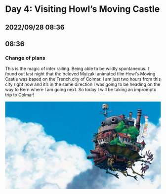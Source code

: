 # Day 4: Visiting Howl’s Moving Castle
## 2022/09/28 08:36

## 08:36
### Change of plans

This is the magic of inter railing. Being able to be wildly spontaneous. I found out last night that the beloved Myizaki animated film Howl’s Moving Castle was based on the French city of Colmar. I am just two hours from this city right now and it’s in the same direction I was going to be heading on the way to Bern where I am going next. So today I will be taking an impromptu trip to Colmar! 

![Frame from Howl’s Moving Castle](https://raw.githubusercontent.com/benknight135/thirty-knights/main/api/data/posts/day5/howls-castle.jpeg)